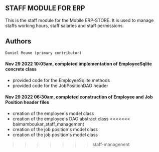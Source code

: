 ## STAFF MODULE FOR ERP

This is the staff module for the Mobile ERP-STORE. 
It is used to manage staffs working hours, staff salaries and staff permissions.

## Authors

    Daniel Moune (primary contributor)

#### Nov 29 2022 10:05am, completed implementation of EmployeeSqlite concrete class
   - provided code for the EmployeeSqlite methods
   - provided code for the JobPositionDAO header

#### Nov 29 2022 06:30am, completed construction of Employee and Job Position header files
   - creation of the employee's model class
   - creation of the employee's DAO abstract class
   <<<<<<< baimamboukar_staff_management
   - creation of the job position's model class
   - creation of the job position's model class
   >>>>>>> staff-managenent
